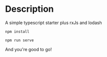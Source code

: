 # Description

A simple typescript starter plus rxJs and lodash

`npm install`

`npm run serve`

And you're good to go!
